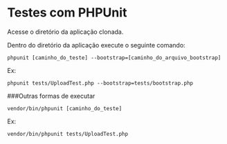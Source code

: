 # Testes com PHPUnit

Acesse o diretório da aplicação clonada.

Dentro do diretório da aplicação execute o seguinte comando:

```
phpunit [caminho_do_teste] --bootstrap=[caminho_do_arquivo_bootstrap]
```

Ex:

```
phpunit tests/UploadTest.php --bootstrap=tests/bootstrap.php
```

###Outras formas de executar

```
vendor/bin/phpunit [caminho_do_teste]
```

Ex:
```
vendor/bin/phpunit tests/UploadTest.php
```